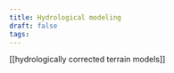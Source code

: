 ```yaml
---
title: Hydrological modeling
draft: false
tags:
---
```

 
[[hydrologically corrected terrain models]]
